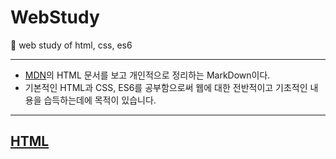 # WebStudy
:seedling: web study of html, css, es6

---
- [MDN](https://developer.mozilla.org/ko/docs/Learn/HTML/Introduction_to_HTML/Getting_started)의 HTML 문서를 보고 개인적으로 정리하는 MarkDown이다.
- 기본적인 HTML과 CSS, ES6를 공부함으로써 웹에 대한 전반적이고 기초적인 내용을 습득하는데에 목적이 있습니다.
---

## [HTML](https://github.com/leehosu/WebStudy/blob/master/HTML/IntorduceHTML.md) 
